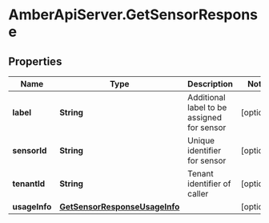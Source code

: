 # AmberApiServer.GetSensorResponse

## Properties
Name | Type | Description | Notes
------------ | ------------- | ------------- | -------------
**label** | **String** | Additional label to be assigned for sensor | [optional] 
**sensorId** | **String** | Unique identifier for sensor | [optional] 
**tenantId** | **String** | Tenant identifier of caller | [optional] 
**usageInfo** | [**GetSensorResponseUsageInfo**](GetSensorResponseUsageInfo.md) |  | [optional] 
